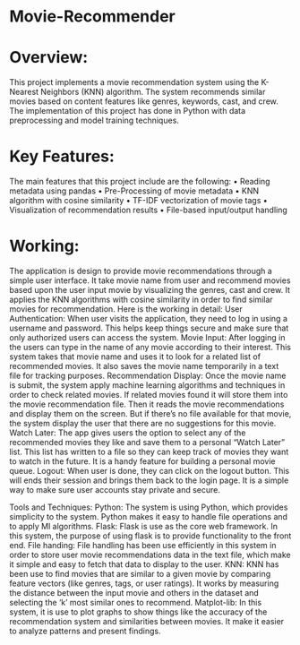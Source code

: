 # Movie-Recommender

# Overview:
This project implements a movie recommendation system using the K-Nearest Neighbors (KNN) algorithm. The system recommends similar movies based on content features like genres, keywords, cast, and crew. The implementation of this project has done in Python with data preprocessing and model training techniques.

# Key Features:
The main features that this project include are the following:
•	Reading metadata using pandas
•	Pre-Processing of movie metadata
•	KNN algorithm with cosine similarity
•	TF-IDF vectorization of movie tags
•	Visualization of recommendation results
•	File-based input/output handling

# Working:
The application is design to provide movie recommendations through a simple user interface. It take movie name from user and recommend movies based upon the user input movie by visualizing the genres, cast and crew. It applies the KNN algorithms with cosine similarity in order to find similar movies for recommendation. Here is the working in detail:
User Authentication:
 When user visits the application, they need to log in using a username and password. This helps keep things secure and make sure that only authorized users can access the system. 
Movie Input:
After logging in the users can type in the name of any movie according to their interest. This system takes that movie name and uses it to look for a related list of recommended movies. It also saves the movie name temporarily in a text file for tracking purposes.
Recommendation Display:
Once the movie name is submit, the system apply machine learning algorithms and techniques in order to check related movies. If related movies found it will store them into the movie recommendation file. Then it reads the movie recommendations and display them on the screen. But if there’s no file available for that movie, the system display the user that there are no suggestions for this movie. 
Watch Later:
The app gives users the option to select any of the recommended movies they like and save them to a personal “Watch Later” list. This list has written to a file so they can keep track of movies they want to watch in the future. It is a handy feature for building a personal movie queue.
Logout:
When user is done, they can click on the logout button. This will ends their session and brings them back to the login page. It is a simple way to make sure user accounts stay private and secure.

Tools and Techniques:
Python:
The system is using Python, which provides simplicity to the system. Python makes it easy to handle file operations and to apply Ml algorithms.
Flask:
Flask is use as the core web framework. In this system, the purpose of using flask is to provide functionality to the front end. 
File handing:
File handling has been use efficiently in this system in order to store user movie recommendations data in the text file, which make it simple and easy to fetch that data to display to the user.
KNN:
KNN has been use to find movies that are similar to a given movie by comparing feature vectors (like genres, tags, or user ratings). It works by measuring the distance between the input movie and others in the dataset and selecting the ‘k’ most similar ones to recommend.
Matplot-lib:
In this system, it is use to plot graphs to show things like the accuracy of the recommendation system and similarities between movies. It make it easier to analyze patterns and present findings.
